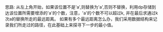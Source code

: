 思路:
从左上角开始，如果该位置不是'a',则替换为'a',否则不替换，利用dp存储到达该位置所需要增添的'a'的个数，注意，'a'的个数不可以超过k, 并在最后求通过k次a的替换所走的最远距离。
如果有多个最远距离怎么办，我们采用数据结构来记录我们所走过的路径，在此基础上来探寻下一步的最小值。

